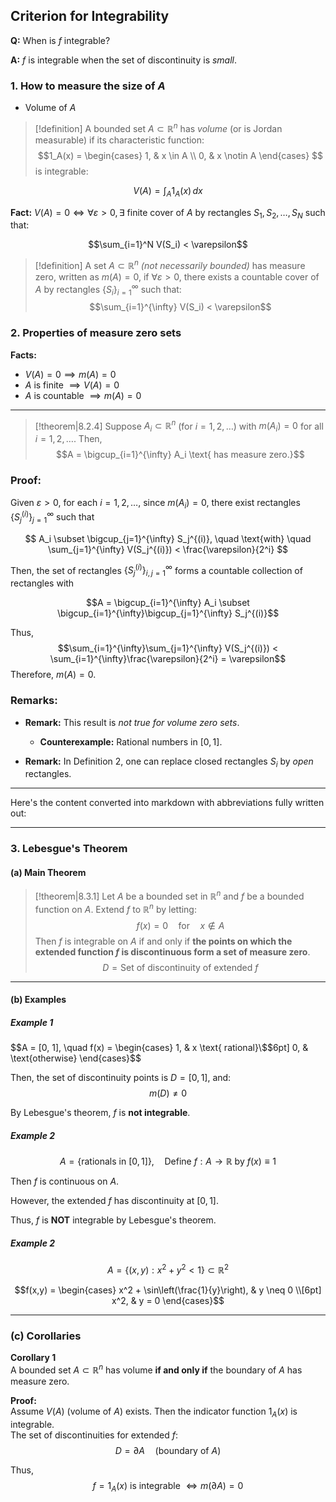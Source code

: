 ## Criterion for Integrability

**Q:** When is $f$ integrable?

**A:** $f$ is integrable when the set of discontinuity is *small*.

### 1. How to measure the size of $A$

- Volume of $A$

> [!definition]
>  A bounded set $A \subset \mathbb{R}^n$ has *volume* (or is Jordan measurable) if its characteristic function:
> $$1_A(x) = 
\begin{cases}
1, & x \in A \\
0, & x \notin A
\end{cases} $$ 
is integrable:

$$V(A) = \int_A 1_A(x)\, dx$$

**Fact:** $V(A) = 0 \iff \forall \varepsilon > 0, \exists$ finite cover of $A$ by rectangles $S_1, S_2, \dots, S_N$ such that:

$$\sum_{i=1}^N V(S_i) < \varepsilon$$

> [!definition]
> A set $A \subset \mathbb{R}^n$ *(not necessarily bounded)* has measure zero, written as $m(A) = 0$, if $\forall \varepsilon > 0$, there exists a countable cover of $A$ by rectangles $\{S_i\}_{i=1}^{\infty}$ such that:
> $$\sum_{i=1}^{\infty} V(S_i) < \varepsilon$$

### 2. Properties of measure zero sets

**Facts:**
- $V(A) = 0 \implies m(A) = 0$
- $A$ is finite $\implies V(A) = 0$
- $A$ is countable $\implies m(A) = 0$


------

> [!theorem|8.2.4]
>  Suppose $A_i \subset \mathbb{R}^n$ (for $i = 1, 2, \dots$) with $m(A_i) = 0$ for all $i = 1, 2, \dots$. Then,
>  $$A = \bigcup_{i=1}^{\infty} A_i \text{ has measure zero.}$$

### Proof:
Given $\varepsilon > 0$, for each $i = 1, 2, \dots$, since $m(A_i) = 0$, there exist rectangles $\{S_j^{(i)}\}_{j=1}^{\infty}$ such that

$$
A_i \subset \bigcup_{j=1}^{\infty} S_j^{(i)}, \quad \text{with} \quad \sum_{j=1}^{\infty} V(S_j^{(i)}) < \frac{\varepsilon}{2^i}
$$

Then, the set of rectangles $\{S_j^{(i)}\}_{i,j=1}^{\infty}$ forms a countable collection of rectangles with

$$A = \bigcup_{i=1}^{\infty} A_i \subset \bigcup_{i=1}^{\infty}\bigcup_{j=1}^{\infty} S_j^{(i)}$$

Thus,
$$\sum_{i=1}^{\infty}\sum_{j=1}^{\infty} V(S_j^{(i)}) < \sum_{i=1}^{\infty}\frac{\varepsilon}{2^i} = \varepsilon$$
Therefore, $m(A) = 0$.

### Remarks:

- **Remark:** This result is *not true for volume zero sets*.
  - **Counterexample:** Rational numbers in $[0,1]$.

- **Remark:** In Definition 2, one can replace closed rectangles $S_i$ by *open* rectangles.

---


Here's the content converted into markdown with abbreviations fully written out:

---

### 3. Lebesgue's Theorem

#### (a) Main Theorem

> [!theorem|8.3.1]
>  Let $A$ be a bounded set in $\mathbb{R}^n$ and $f$ be a bounded function on $A$. Extend $f$ to $\mathbb{R}^n$ by letting:
>  $$f(x) = 0 \quad \text{for} \quad x \notin A$$
>  Then $f$ is integrable on $A$ if and only if **the points on which the extended function $f$ is discontinuous form a set of measure zero**.
>  $$D = \text{Set of discontinuity of extended } f$$

---

#### (b) Examples

##### **Example 1**
$$A = [0, 1], \quad f(x) =
\begin{cases}
  1, & x \text{ rational}\$$6pt]
  0, & \text{otherwise}
\end{cases}$$

Then, the set of discontinuity points is $D = [0,1]$, and:
$$m(D) \neq 0$$

By Lebesgue's theorem, $f$ is **not integrable**.

##### **Example 2**
$$A = \{\text{rationals in }[0,1]\}, \quad \text{Define } f: A \to \mathbb{R} \text{ by } f(x) \equiv 1$$

Then $f$ is continuous on $A$.

However, the extended $f$ has discontinuity at $[0,1]$.

Thus, $f$ is **NOT** integrable by Lebesgue's theorem.

##### **Example 2**
$$A = \{(x,y): x^2 + y^2 < 1\} \subset \mathbb{R}^2$$

$$f(x,y) = 
\begin{cases}
x^2 + \sin\left(\frac{1}{y}\right), & y \neq 0 \\[6pt]
x^2, & y = 0
\end{cases}$$

---

### **(c) Corollaries**

**Corollary 1**  
A bounded set $A \subset \mathbb{R}^n$ has volume **if and only if** the boundary of $A$ has measure zero.

**Proof:**  
Assume $V(A)$ (volume of $A$) exists. Then the indicator function $1_A(x)$ is integrable.  
The set of discontinuities for extended $f$:
$$D = \partial A \quad (\text{boundary of } A)$$

Thus,
$$f = 1_A(x) \text{ is integrable } \Longleftrightarrow m(\partial A) = 0$$


